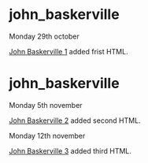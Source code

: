 # john_baskerville

Monday 29th october

[John Baskerville 1](https://paulabart.github.io/john_baskerville/baskerville1) added frist HTML.

# john_baskerville

Monday 5th november

[John Baskerville 2](https://paulabart.github.io/john_baskerville/baskerville2) added second HTML.

Monday 12th november

[John Baskerville 3](https://paulabart.github.io/john_baskerville/baskerville3) added third HTML.
